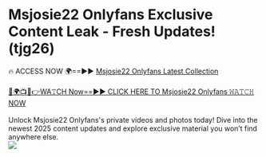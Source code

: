 # Msjosie22 Onlyfans Exclusive Content Leak - Fresh Updates! (tjg26)

🔥 ACCESS NOW 🌍==►► <a href="https://tinyurl.com/kvy9nzfs" rel="nofollow">Msjosie22 Onlyfans Latest Collection</a>
<br><br>
[🔴🌍📺📱👉WA𝚃CH Now==►► CLICK HERE TO Msjosie22 Onlyfans 𝚆𝙰𝚃𝙲𝙷 NOW](https://tinyurl.com/kvy9nzfs)
<br><br>
Unlock Msjosie22 Onlyfans's private videos and photos today! Dive into the newest 2025 content updates and explore exclusive material you won’t find anywhere else.
<br>
<a href="https://tinyurl.com/kvy9nzfs" rel="nofollow" data-target="animated-image.originalLink"><img src="https://camo.githubusercontent.com/8a4f000d20f83aca3bf7ec5f350d767afa0574a8a352519fd8cfa583a6f93a33/68747470733a2f2f692e696d6775722e636f6d2f644a486b345a712e676966" data-canonical-src="https://i.imgur.com/dJHk4Zq.gif" style="max-width: 100%; display: inline-block;" data-target="animated-image.originalImage"></a>
<br>
